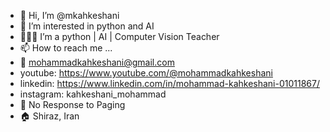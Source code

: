 - 👋 Hi, I’m @mkahkeshani
- 👀 I’m interested in python and AI
- 👨🏻‍💻 I’m a python | AI | Computer Vision Teacher
- 📫 How to reach me ...
- 📧 mohammadkahkeshani@gmail.com
- youtube: https://www.youtube.com/@mohammadkahkeshani
- linkedin: https://www.linkedin.com/in/mohammad-kahkeshani-01011867/
- instagram: kahkeshani_mohammad
- 📱 No Response to Paging
- 🏠 Shiraz, Iran


<!---
mkahkeshani/mkahkeshani is a ✨ special ✨ repository because its `README.md` (this file) appears on your GitHub profile.
You can click the Preview link to take a look at your changes.
--->

